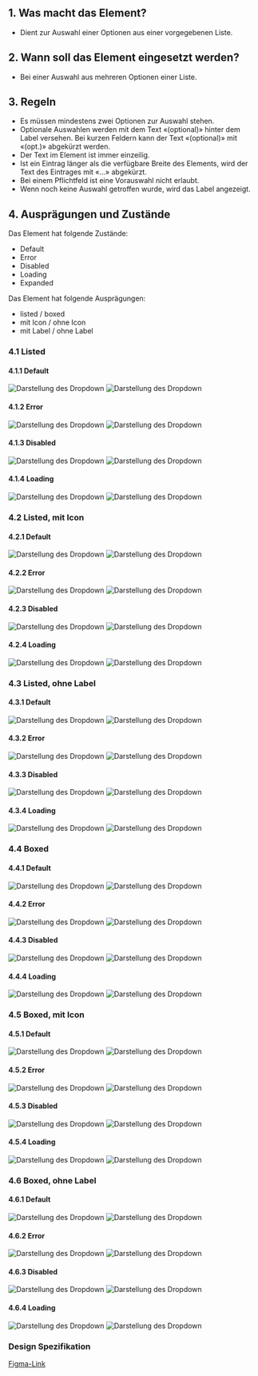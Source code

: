 ## 1. Was macht das Element?
*   Dient zur Auswahl einer Optionen aus einer vorgegebenen Liste.

## 2. Wann soll das Element eingesetzt werden?
*   Bei einer Auswahl aus mehreren Optionen einer Liste.

## 3. Regeln
*   Es müssen mindestens zwei Optionen zur Auswahl stehen.
*   Optionale Auswahlen werden mit dem Text «(optional)» hinter dem Label versehen. Bei kurzen Feldern kann der Text «(optional)» mit «(opt.)» abgekürzt werden.
*   Der Text im Element ist immer einzeilig.
*   Ist ein Eintrag länger als die verfügbare Breite des Elements, wird der Text des Eintrages mit «...» abgekürzt.
*   Bei einem Pflichtfeld ist eine Vorauswahl nicht erlaubt.
*   Wenn noch keine Auswahl getroffen wurde, wird das Label angezeigt.

## 4. Ausprägungen und Zustände
Das Element hat folgende Zustände:
*   Default
*   Error
*   Disabled
*   Loading
*   Expanded

Das Element hat folgende Ausprägungen:
*   listed / boxed
*   mit Icon / ohne Icon
*   mit Label / ohne Label


<label class="switch" style="display:none"><input type="checkbox"><span class="slider round"></span></label>

### 4.1 Listed
#### 4.1.1 Default
![Darstellung des Dropdown](https://raw.githubusercontent.com/sbb-design-systems/design-system-mobile-documentation/doku-update/documentation/dropdown/images/select-listed-default-light.png 'class: image light')
![Darstellung des Dropdown](https://raw.githubusercontent.com/sbb-design-systems/design-system-mobile-documentation/doku-update/documentation/dropdown/images/select-listed-default-dark.png 'class: image dark hide')

#### 4.1.2 Error
![Darstellung des Dropdown](https://raw.githubusercontent.com/sbb-design-systems/design-system-mobile-documentation/doku-update/documentation/dropdown/images/select-listed-error-light.png 'class: image light')
![Darstellung des Dropdown](https://raw.githubusercontent.com/sbb-design-systems/design-system-mobile-documentation/doku-update/documentation/dropdown/images/select-listed-error-dark.png 'class: image dark hide')

#### 4.1.3 Disabled
![Darstellung des Dropdown](https://raw.githubusercontent.com/sbb-design-systems/design-system-mobile-documentation/doku-update/documentation/dropdown/images/select-listed-disabled-light.png 'class: image light')
![Darstellung des Dropdown](https://raw.githubusercontent.com/sbb-design-systems/design-system-mobile-documentation/doku-update/documentation/dropdown/images/select-listed-disabled-dark.png 'class: image dark hide')

#### 4.1.4 Loading
![Darstellung des Dropdown](https://raw.githubusercontent.com/sbb-design-systems/design-system-mobile-documentation/doku-update/documentation/dropdown/images/select-listed-loading-light.png 'class: image light')
![Darstellung des Dropdown](https://raw.githubusercontent.com/sbb-design-systems/design-system-mobile-documentation/doku-update/documentation/dropdown/images/select-listed-loading-dark.png 'class: image dark hide')

### 4.2 Listed, mit Icon
#### 4.2.1 Default
![Darstellung des Dropdown](https://raw.githubusercontent.com/sbb-design-systems/design-system-mobile-documentation/doku-update/documentation/dropdown/images/select-listed-icon-default-light.png 'class: image light')
![Darstellung des Dropdown](https://raw.githubusercontent.com/sbb-design-systems/design-system-mobile-documentation/doku-update/documentation/dropdown/images/select-listed-icon-default-dark.png 'class: image dark hide')

#### 4.2.2 Error
![Darstellung des Dropdown](https://raw.githubusercontent.com/sbb-design-systems/design-system-mobile-documentation/doku-update/documentation/dropdown/images/select-listed-icon-error-light.png 'class: image light')
![Darstellung des Dropdown](https://raw.githubusercontent.com/sbb-design-systems/design-system-mobile-documentation/doku-update/documentation/dropdown/images/select-listed-icon-error-dark.png 'class: image dark hide')

#### 4.2.3 Disabled
![Darstellung des Dropdown](https://raw.githubusercontent.com/sbb-design-systems/design-system-mobile-documentation/doku-update/documentation/dropdown/images/select-listed-icon-disabled-light.png 'class: image light')
![Darstellung des Dropdown](https://raw.githubusercontent.com/sbb-design-systems/design-system-mobile-documentation/doku-update/documentation/dropdown/images/select-listed-icon-disabled-dark.png 'class: image dark hide')

#### 4.2.4 Loading
![Darstellung des Dropdown](https://raw.githubusercontent.com/sbb-design-systems/design-system-mobile-documentation/doku-update/documentation/dropdown/images/select-listed-icon-loading-light.png 'class: image light')
![Darstellung des Dropdown](https://raw.githubusercontent.com/sbb-design-systems/design-system-mobile-documentation/doku-update/documentation/dropdown/images/select-listed-icon-loading-dark.png 'class: image dark hide')

### 4.3 Listed, ohne Label
#### 4.3.1 Default
![Darstellung des Dropdown](https://raw.githubusercontent.com/sbb-design-systems/design-system-mobile-documentation/doku-update/documentation/dropdown/images/select-listed-without-label-default-light.png 'class: image light')
![Darstellung des Dropdown](https://raw.githubusercontent.com/sbb-design-systems/design-system-mobile-documentation/doku-update/documentation/dropdown/images/select-listed-without-label-default-dark.png 'class: image dark hide')

#### 4.3.2 Error
![Darstellung des Dropdown](https://raw.githubusercontent.com/sbb-design-systems/design-system-mobile-documentation/doku-update/documentation/dropdown/images/select-listed-without-label-error-light.png 'class: image light')
![Darstellung des Dropdown](https://raw.githubusercontent.com/sbb-design-systems/design-system-mobile-documentation/doku-update/documentation/dropdown/images/select-listed-without-label-error-dark.png 'class: image dark hide')

#### 4.3.3 Disabled
![Darstellung des Dropdown](https://raw.githubusercontent.com/sbb-design-systems/design-system-mobile-documentation/doku-update/documentation/dropdown/images/select-listed-without-label-disabled-light.png 'class: image light')
![Darstellung des Dropdown](https://raw.githubusercontent.com/sbb-design-systems/design-system-mobile-documentation/doku-update/documentation/dropdown/images/select-listed-without-label-disabled-dark.png 'class: image dark hide')

#### 4.3.4 Loading
![Darstellung des Dropdown](https://raw.githubusercontent.com/sbb-design-systems/design-system-mobile-documentation/doku-update/documentation/dropdown/images/select-listed-without-label-loading-light.png 'class: image light')
![Darstellung des Dropdown](https://raw.githubusercontent.com/sbb-design-systems/design-system-mobile-documentation/doku-update/documentation/dropdown/images/select-listed-without-label-loading-dark.png 'class: image dark hide')

### 4.4 Boxed
#### 4.4.1 Default
![Darstellung des Dropdown](https://raw.githubusercontent.com/sbb-design-systems/design-system-mobile-documentation/doku-update/documentation/dropdown/images/select-boxed-default-light.png 'class: image light')
![Darstellung des Dropdown](https://raw.githubusercontent.com/sbb-design-systems/design-system-mobile-documentation/doku-update/documentation/dropdown/images/select-boxed-default-dark.png 'class: image dark hide')

#### 4.4.2 Error
![Darstellung des Dropdown](https://raw.githubusercontent.com/sbb-design-systems/design-system-mobile-documentation/doku-update/documentation/dropdown/images/select-boxed-error-light.png 'class: image light')
![Darstellung des Dropdown](https://raw.githubusercontent.com/sbb-design-systems/design-system-mobile-documentation/doku-update/documentation/dropdown/images/select-boxed-error-dark.png 'class: image dark hide')

#### 4.4.3 Disabled
![Darstellung des Dropdown](https://raw.githubusercontent.com/sbb-design-systems/design-system-mobile-documentation/doku-update/documentation/dropdown/images/select-boxed-disabled-light.png 'class: image light')
![Darstellung des Dropdown](https://raw.githubusercontent.com/sbb-design-systems/design-system-mobile-documentation/doku-update/documentation/dropdown/images/select-boxed-disabled-dark.png 'class: image dark hide')

#### 4.4.4 Loading
![Darstellung des Dropdown](https://raw.githubusercontent.com/sbb-design-systems/design-system-mobile-documentation/doku-update/documentation/dropdown/images/select-boxed-loading-light.png 'class: image light')
![Darstellung des Dropdown](https://raw.githubusercontent.com/sbb-design-systems/design-system-mobile-documentation/doku-update/documentation/dropdown/images/select-boxed-loading-dark.png 'class: image dark hide')

### 4.5 Boxed, mit Icon
#### 4.5.1 Default
![Darstellung des Dropdown](https://raw.githubusercontent.com/sbb-design-systems/design-system-mobile-documentation/doku-update/documentation/dropdown/images/select-boxed-icon-default-light.png 'class: image light')
![Darstellung des Dropdown](https://raw.githubusercontent.com/sbb-design-systems/design-system-mobile-documentation/doku-update/documentation/dropdown/images/select-boxed-icon-default-dark.png 'class: image dark hide')

#### 4.5.2 Error
![Darstellung des Dropdown](https://raw.githubusercontent.com/sbb-design-systems/design-system-mobile-documentation/doku-update/documentation/dropdown/images/select-boxed-icon-error-light.png 'class: image light')
![Darstellung des Dropdown](https://raw.githubusercontent.com/sbb-design-systems/design-system-mobile-documentation/doku-update/documentation/dropdown/images/select-boxed-icon-error-dark.png 'class: image dark hide')

#### 4.5.3 Disabled
![Darstellung des Dropdown](https://raw.githubusercontent.com/sbb-design-systems/design-system-mobile-documentation/doku-update/documentation/dropdown/images/select-boxed-icon-disabled-light.png 'class: image light')
![Darstellung des Dropdown](https://raw.githubusercontent.com/sbb-design-systems/design-system-mobile-documentation/doku-update/documentation/dropdown/images/select-boxed-icon-disabled-dark.png 'class: image dark hide')

#### 4.5.4 Loading
![Darstellung des Dropdown](https://raw.githubusercontent.com/sbb-design-systems/design-system-mobile-documentation/doku-update/documentation/dropdown/images/select-boxed-icon-loading-light.png 'class: image light')
![Darstellung des Dropdown](https://raw.githubusercontent.com/sbb-design-systems/design-system-mobile-documentation/doku-update/documentation/dropdown/images/select-boxed-icon-loading-dark.png 'class: image dark hide')

### 4.6 Boxed, ohne Label
#### 4.6.1 Default
![Darstellung des Dropdown](https://raw.githubusercontent.com/sbb-design-systems/design-system-mobile-documentation/doku-update/documentation/dropdown/images/select-boxed-without-label-default-light.png 'class: image light')
![Darstellung des Dropdown](https://raw.githubusercontent.com/sbb-design-systems/design-system-mobile-documentation/doku-update/documentation/dropdown/images/select-boxed-without-label-default-dark.png 'class: image dark hide')

#### 4.6.2 Error
![Darstellung des Dropdown](https://raw.githubusercontent.com/sbb-design-systems/design-system-mobile-documentation/doku-update/documentation/dropdown/images/select-boxed-without-label-error-light.png 'class: image light')
![Darstellung des Dropdown](https://raw.githubusercontent.com/sbb-design-systems/design-system-mobile-documentation/doku-update/documentation/dropdown/images/select-boxed-without-label-error-dark.png 'class: image dark hide')

#### 4.6.3 Disabled
![Darstellung des Dropdown](https://raw.githubusercontent.com/sbb-design-systems/design-system-mobile-documentation/doku-update/documentation/dropdown/images/select-boxed-without-label-disabled-light.png 'class: image light')
![Darstellung des Dropdown](https://raw.githubusercontent.com/sbb-design-systems/design-system-mobile-documentation/doku-update/documentation/dropdown/images/select-boxed-without-label-disabled-dark.png 'class: image dark hide')

#### 4.6.4 Loading
![Darstellung des Dropdown](https://raw.githubusercontent.com/sbb-design-systems/design-system-mobile-documentation/doku-update/documentation/dropdown/images/select-boxed-without-label-loading-light.png 'class: image light')
![Darstellung des Dropdown](https://raw.githubusercontent.com/sbb-design-systems/design-system-mobile-documentation/doku-update/documentation/dropdown/images/select-boxed-without-label-loading-dark.png 'class: image dark hide')

### Design Spezifikation
[Figma-Link](https://www.figma.com/file/WOtLIam1xwrqcgnAITsEhV/Design-System-Mobile?node-id=74%3A7358)